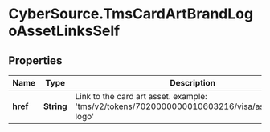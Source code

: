 # CyberSource.TmsCardArtBrandLogoAssetLinksSelf

## Properties
Name | Type | Description | Notes
------------ | ------------- | ------------- | -------------
**href** | **String** | Link to the card art asset. example: 'tms/v2/tokens/7020000000010603216/visa/assets/brand-logo'  | [optional] 


